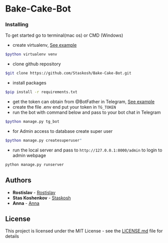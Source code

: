 # Bake-Cake-Bot


### Installing

To get started go to terminal(mac os) or CMD (Windows)
- create virtualenv, [See example](https://python-scripts.com/virtualenv)

```bash
$python virtualenv venv
```

- clone github repository

```bash
$git clone https://github.com/Staskosh/Bake-Cake-Bot.git
```

- install packages

```bash
$pip install -r requirements.txt
```

- get the token can obtain from @BotFather in Telegram, [See example](https://telegra.ph/Awesome-Telegram-Bot-11-11)
- create the file .env end put your token in `TG_TOKEN`
- run the bot with command below and pass to your bot chat in Telegram 

```bash
$python manage.py tg_bot
```

- for Admin access to database create super user 

```bash
$python manage.py createsuperuser"

```

- run the local server and pass to `http://127.0.0.1:8000/admin` to login to admin webpage
```bash
python manage.py runserver
```

## Authors

* **Rostislav** - [Rostislav](https://github.com/Rostwik)
* **Stas Koshenkov** - [Staskosh](https://github.com/Staskosh)
* **Anna** - [Anna](https://github.com/annfike)

## License

This project is licensed under the MIT License - see the [LICENSE.md](LICENSE.md) file for details


